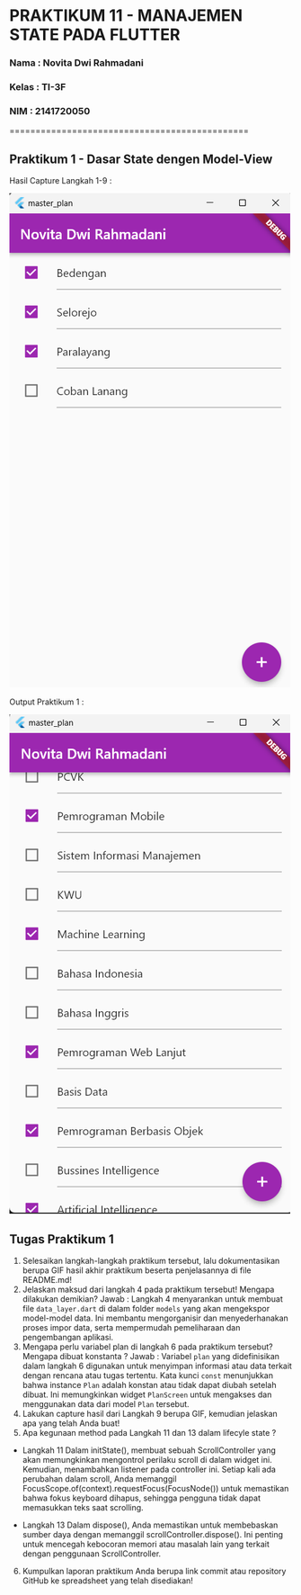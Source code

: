 # **PRAKTIKUM 11 - MANAJEMEN STATE PADA FLUTTER**

### **Nama    : Novita Dwi Rahmadani**

### **Kelas   : TI-3F**

### **NIM     : 2141720050**

==============================================

## **Praktikum 1 - Dasar State dengen Model-View**

Hasil Capture Langkah 1-9 :

![Screenshoot img](docs/prak1.png)

Output Praktikum 1 :

![Screenshoot img](docs/prak2.png)

## **Tugas Praktikum 1**
1. Selesaikan langkah-langkah praktikum tersebut, lalu dokumentasikan berupa GIF hasil akhir praktikum beserta penjelasannya di file README.md!
2. Jelaskan maksud dari langkah 4 pada praktikum tersebut! Mengapa dilakukan demikian?
Jawab : Langkah 4 menyarankan untuk membuat file `data_layer.dart` di dalam folder `models` yang akan mengekspor model-model data. Ini membantu mengorganisir dan menyederhanakan proses impor data, serta mempermudah pemeliharaan dan pengembangan aplikasi.
3. Mengapa perlu variabel plan di langkah 6 pada praktikum tersebut? Mengapa dibuat konstanta ?
Jawab : Variabel `plan` yang didefinisikan dalam langkah 6 digunakan untuk menyimpan informasi atau data terkait dengan rencana atau tugas tertentu. Kata kunci `const` menunjukkan bahwa instance `Plan` adalah konstan atau tidak dapat diubah setelah dibuat. Ini memungkinkan widget `PlanScreen` untuk mengakses dan menggunakan data dari model `Plan` tersebut.
4. Lakukan capture hasil dari Langkah 9 berupa GIF, kemudian jelaskan apa yang telah Anda buat!
5. Apa kegunaan method pada Langkah 11 dan 13 dalam lifecyle state ?
* Langkah 11
Dalam initState(), membuat sebuah ScrollController yang akan memungkinkan mengontrol perilaku scroll di dalam widget ini. Kemudian, menambahkan listener pada controller ini. Setiap kali ada perubahan dalam scroll, Anda memanggil FocusScope.of(context).requestFocus(FocusNode()) untuk memastikan bahwa fokus keyboard dihapus, sehingga pengguna tidak dapat memasukkan teks saat scrolling.

* Langkah 13
Dalam dispose(), Anda memastikan untuk membebaskan sumber daya dengan memanggil scrollController.dispose(). Ini penting untuk mencegah kebocoran memori atau masalah lain yang terkait dengan penggunaan ScrollController.

6. Kumpulkan laporan praktikum Anda berupa link commit atau repository GitHub ke spreadsheet yang telah disediakan!

